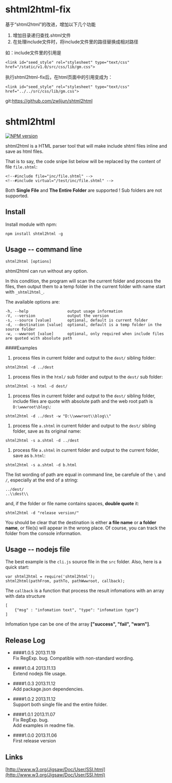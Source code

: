shtml2html-fix
==========
基于“shtml2html”的改进，增加以下几个功能
1. 增加目录递归查找.shtml文件
2. 在处理include文件时，将include文件里的路径替换成相对路径

如：include文件里的引用是 
```
<link id="seed_style" rel="stylesheet" type="text/css" href="/static/v1.0/src/css/lib/gm.css">
```
执行shtml2html-fix后，在html页面中的引用变成为：
```
<link id="seed_style" rel="stylesheet" type="text/css" href="../../src/css/lib/gm.css">
```
git:https://github.com/zwlijun/shtml2html

shtml2html
==========
[![NPM version](https://badge.fury.io/js/shtml2html.png)](http://badge.fury.io/js/shtml2html)


shtml2html is a HTML parser tool that will make include shtml files inline and save as html files. 

That is to say, the code snipe list below will be replaced by the content of file `file.shtml`:
```
<!--#include file="inc/file.shtml" -->
<!--#include virtual="/test/inc/file.shtml" -->
```

Both **Single File** and **The Entire Folder** are supported ! Sub folders are not supported.



Install
----------
Install module with npm:
```
npm install shtml2html -g
```



Usage -- command line
----------
```
shtml2html [options]
```
shtml2html can run without any option.

In this condition, the program will scan the current folder and process the files, then output them to a temp folder in the current folder with name start with `_shtml2html_`.

The available options are:
```
-h, --help                 output usage information
-V, --version              output the version
-s, --source [value]       optional, default is current folder
-d, --destination [value]  optional, default is a temp folder in the source folder
-w, --wwwroot [value]      optional, only required when include files are quoted with absolute path
```


####Examples
1. process files in current folder and output to the `dest/` sibling folder:
```
shtml2html -d ../dest
```

1. process files in the `html/` sub folder and output to the `dest/` sub folder:
```
shtml2html -s html -d dest/
```

1. process files in current folder and output to the `dest/` sibling folder, include files are quote with absolute path and the web root path is `D:\wwwroot\blog\`:
```
shtml2html -d ../dest -w "D:\\wwwroot\\blog\\"
```

1. process file `a.shtml` in current folder and output to the `dest/` sibling folder, save as its original name:
```
shtml2html -s a.shtml -d ../dest
```

1. process file `a.shtml` in current folder and output to the current folder, save as `b.html`:
```
shtml2html -s a.shtml -d b.html
```

The list wording of path are equal in command line, be carefule of the `\` and `/`, especially at the end of a string:
```
../dest/
..\\dest\\
```

and, if the folder or file name contains spaces, **double quote** it:
```
shtml2html -d "release version/"
```

You should be clear that the destination is either **a file name** or **a folder name**, or file(s) will appear in the wrong place. Of course, you can track the folder from the console information.



Usage -- nodejs file
----------
The best example is the `cli.js` source file in the `src` folder. Also, here is a quick start:
```
var shtml2html = require('shtml2html');
shtml2html(pathFrom, pathTo, pathWwwroot, callback);
```

The `callback` is a function that process the result infomations with an array with data structure
```
[
    {"msg" : "infomation text", "type": "infomation type"}
]
```
Infomation type can be one of the array **["success", "fail", "warn"]**.


Release Log
----------
- ####1.0.5
2013.11.19  
Fix RegExp. bug. Compatible with non-standard wording.  

- ####1.0.4
2013.11.13  
Extend nodejs file usage.

- ####1.0.3
2013.11.12  
Add package.json dependencies.

- ####1.0.2
2013.11.12  
Support both single file and the entire folder.

- ####1.0.1
2013.11.07  
Fix RegExp. bug.  
Add examples in readme file.

- ####1.0.0
2013.11.06  
First release version




Links
----------
[http://www.w3.org/Jigsaw/Doc/User/SSI.html](http://www.w3.org/Jigsaw/Doc/User/SSI.html)


